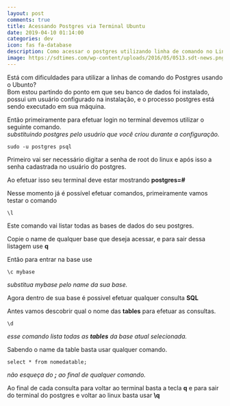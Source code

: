 ```yaml
---
layout: post
comments: true
title: Acessando Postgres via Terminal Ubuntu
date: 2019-04-10 01:14:00
categories: dev
icon: fas fa-database
description: Como acessar o postgres utilizando linha de comando no Linux Ubuntu, e executando alguns comandos básicos de listagem e pesquisa  ...
image: https://sdtimes.com/wp-content/uploads/2016/05/0513.sdt-news.png
---
```



Está com dificuldades para utilizar a linhas de comando do Postgres usando o Ubunto?  
Bom estou partindo do ponto em que seu banco de dados foi instalado, possui um usuário configurado na instalação, e o processo postgres está sendo executado em sua máquina.  

Então primeiramente para efetuar login no terminal devemos utilizar o seguinte comando.  
*substituindo postgres pelo usuário que você criou durante a configuração.*

    sudo -u postgres psql  

Primeiro vai ser necessário digitar a senha de root do linux e após isso a senha cadastrada no usuário do postgres.  

Ao efetuar isso seu terminal deve estar mostrando **postgres=#**

Nesse momento já é possível efetuar comandos, primeiramente vamos testar o comando

    \l  

Este comando vai listar todas as bases de dados do seu postgres.

Copie o name de qualquer base que deseja acessar, e para sair dessa listagem use **q**  

Então para entrar na base use

    \c mybase  

*substitua mybase pelo name da sua base.*  

Agora dentro de sua base é possivel efetuar qualquer consulta **SQL**

Antes vamos descobrir qual o nome das **tables** para efetuar as consultas.

    \d  

*esse comando lista todas as **tables** da base atual selecionada.*  

Sabendo o name da table basta usar qualquer comando.

    select * from nomedatable;  

*não esqueça do **;** ao final de qualquer comando.*    

Ao final de cada consulta para voltar ao terminal basta a tecla **q** e para sair do terminal do postgres e voltar ao linux basta usar **\q**  

